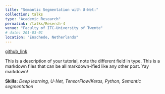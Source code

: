 ```yaml
---
title: "Semantic Segmentation with U-Net:"
collection: talks
type: "Academic Research"
permalink: /talks/Reserch-4
venue: "Faculty of ITC-University of Twente"
# date: 201-03-01
location: "Enschede, Netherlands"
---
```


[github_link](https://github.com/omkarjadhav296)

This is a description of your tutorial, note the different field in type. This is a markdown files that can be all markdown-ified like any other post. Yay markdown!

__Skills:__ _Deep learning, U-Net, TensorFlow/Keras, Python, Semantic segmentation_